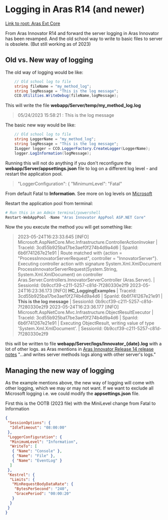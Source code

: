# Logging in Aras R14 (and newer)

[Link to root: Aras Ext Core](../../README.md)

From Aras Innovator R14 and forward the server logging in Aras Innovator has been revamped. And the old school way to write to basic files to server is obsolete. (But still working as of 2023)

## Old vs. New way of logging

The old way of logging would be like: 

``` csharp
    // Old school log to file
    string fileName = "my_method_log";
    string logMessage = "This is the log message";
    CCO.Utilities.WriteDebug(fileName,logMessage);
```

This will write the file **webapp/Server/temp/my_method_log.log**
> 05/24/2023 15:58:21 :
This is the log message

The basic new way would be like:

``` csharp
    // Old school log to file
    string LoggerName = "my_method_log";
    string logMessage = "This is the log message";
    ILogger logger = CCO.LoggerFactory.CreateLogger(LoggerName);
    logger.LogInformation(logMessage);
```

Running this will not do anything if you don't reconfigure the **webapp/Server/appsettings.json** file to log on a different log level - and restart the application pool.

> "LoggerConfiguration": {
    "MinimumLevel": "Fatal"

From default Fatal to **Information**. See more on log levels on [Microsoft](https://learn.microsoft.com/en-us/dotnet/api/microsoft.extensions.logging.loglevel?view=dotnet-plat-ext-7.0)

Restart the application pool from terminal:

``` powershell
# Run this in an Admin terminal/powershell
Restart-WebAppPool -Name "Aras Innovator AppPool ASP.NET Core"
```

Now the you execute the method you will get something like:

> 2023-05-24T16:23:33.645 [INFO] Microsoft.AspNetCore.Mvc.Infrastructure.ControllerActionInvoker | TraceId: 3cd55b925ba17be3aef0f274b4d9a4d6 | SpanId: 6b6f741267e21e91 | Route matched with {action = "ProcessInnovatorServerRequest", controller = "InnovatorServer"}. Executing controller action with signature System.Xml.XmlDocument ProcessInnovatorServerRequest(System.String, System.Xml.XmlDocument) on controller Aras.Server.Controllers.InnovatorServerController (Aras.Server). | SessionId: 0b9ccf39-c211-5257-c81d-7f280330e2f9
> 2023-05-24T16:23:36.173 [INFO] **HC_LoggingExamples** | TraceId: 3cd55b925ba17be3aef0f274b4d9a4d6 | SpanId: 6b6f741267e21e91 | **This is the log message** | SessionId: 0b9ccf39-c211-5257-c81d-7f280330e2f9
> 2023-05-24T16:23:36.177 [INFO] Microsoft.AspNetCore.Mvc.Infrastructure.ObjectResultExecutor | TraceId: 3cd55b925ba17be3aef0f274b4d9a4d6 | SpanId: 6b6f741267e21e91 | Executing ObjectResult, writing value of type 'System.Xml.XmlDocument'. | SessionId: 0b9ccf39-c211-5257-c81d-7f280330e2f9

this will be written to file **webapp/Server/logs/Innovator_{date}.log** with a lot of other logs. as Aras mentions in [Aras Innovator Release 14 release notes](https://www.aras.com/-/media/files/documentation/release-notes/en/14-0-0/aras-innovator-14---release-notes.ashx) "...and writes server methods logs along
with other server's logs."

## Managing the new way of logging

As the example mentions above, the new way of logging will come with other logging, which we may or may not want. If we want to exclude all Microsoft logging i.e. we could modify the **appsettings.json** file.

First this is the OOTB (2023 file) with the MiniLevel change from Fatal to Information

``` json
{
 "SessionOptions": {
  "IdleTimeout": "08:00:00"
 },
 "LoggerConfiguration": {
  "MinimumLevel": "Information",
  "WriteTo": [
   { "Name": "Console" },
   { "Name": "File" },
   { "Name": "EventLog" }
  ]
 },
 "Kestrel": {
  "Limits": {
   "MinRequestBodyDataRate": {
    "BytesPerSecond": "240",
    "GracePeriod": "00:00:20"
   }
  }
 }
}
```

